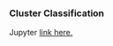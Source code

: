 <h3>Cluster Classification</h3>
<p>Jupyter <a href="https://colab.research.google.com/drive/15Uqm2NHAz7pCO0wTn7RDsm1bdCLlGzqI?usp=sharing"> link here.</p>
